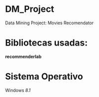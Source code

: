 # DM_Project
Data Mining Project: Movies Recomendator

# Bibliotecas usadas:
__recommenderlab__

# Sistema Operativo
Windows _8.1_
